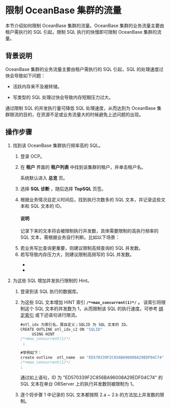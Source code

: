 限制 OceanBase 集群的流量
=======================================

本节介绍如何限制 OceanBase 集群的流量。OceanBase 集群的业务流量主要由租户需执行的 SQL 引起，限制 SQL 执行的快慢即可限制 OceanBase 集群的流量。

背景说明
-------------------------

OceanBase 集群的业务流量主要由租户需执行的 SQL 引起，SQL 的处理速度过快会导致如下问题：

* 活跃内存来不及被转储。



* 写类型的 SQL 处理过快会导致内存短期压力过大。






通过限制 SQL 的并发执行量可降低 SQL 处理速度，从而达到为 OceanBase 集群限流的目的，在资源不足或业务流量大的时候避免上述问题的出现。

操作步骤
-------------------------

1. 找到该 OceanBase 集群执行频率高的 SQL。

   1. 登录 OCP。



   2. 在 **租户** 界面的 **租户列表** 中找到该集群的租户，并单击租户名。

      系统默认进入 **总览** 页。


   3. 选择 **SQL 诊断** ，随后选择 **TopSQL** 页签。



   4. 根据业务情况自定义时间后，找到执行次数多的 SQL 文本，并记录这些文本和 SQL 文本的 ID。

      <main id="notice" type='explain'><h4>说明</h4><p>记录下来的文本将会被限制执行并发数，具体需要限制的高执行频率的 SQL 文本，需根据业务自行判断。比如以下场景：<li>若业务写比查询更重要，则建议限制高频查询的 SQL 并发数。</li><li>若写导致内存压力大，则建议限制高频写的 SQL 并发数。</li></p></main>


      *



      *










2. 为这些 SQL 增加并发执行限制的 Hint。

   1. 登录到该 SQL 执行的数据库。



   2. 为这些 SQL 文本增加 HINT 索引 **`/*+max_concurrent(1)*/`** **，** 该索引将限制这个 SQL 文本的并发数为 1，从而限制该 SQL 的执行速度。可参考 [绑定索引](https://www.oceanbase.com/docs/oceanbase-database/oceanbase-database/V3.1.2/plan-binding-1) 或下述语句进行限流。

      ```javascript
      #otl_idx 为索引名，需自定义；SQLID 为 SQL 文本的 ID。
      CREATE OUTLINE otl_idx_c2 ON "SQLID"
           USING HINT
      /*+max_concurrent(1)*/
       ;

      #举例如下：
      create outline  otl_name  on "ED570339F2C856BA96008A29EDF04C74" using hint
      /*+max_concurrent(1)*/
      ;
      ```



      通过如上语句，ID 为 "ED570339F2C856BA96008A29EDF04C74" 的 SQL 文本在单台 OBServer 上的执行并发数则被限制为 1。


   3. 逐个将步骤 1 中记录的 SQL 文本都按照 2.a \~ 2.b 的方法加上并发数的限制。







